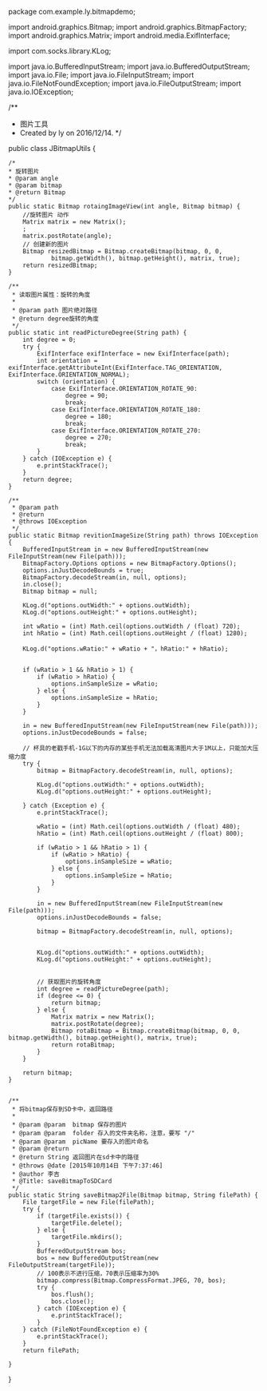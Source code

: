 
package com.example.ly.bitmapdemo;

import android.graphics.Bitmap;
import android.graphics.BitmapFactory;
import android.graphics.Matrix;
import android.media.ExifInterface;

import com.socks.library.KLog;

import java.io.BufferedInputStream;
import java.io.BufferedOutputStream;
import java.io.File;
import java.io.FileInputStream;
import java.io.FileNotFoundException;
import java.io.FileOutputStream;
import java.io.IOException;

/**
 * 图片工具
 * Created by ly on 2016/12/14.
 */

public class JBitmapUtils {

    /*
    * 旋转图片
    * @param angle
    * @param bitmap
    * @return Bitmap
    */
    public static Bitmap rotaingImageView(int angle, Bitmap bitmap) {
        //旋转图片 动作
        Matrix matrix = new Matrix();
        ;
        matrix.postRotate(angle);
        // 创建新的图片
        Bitmap resizedBitmap = Bitmap.createBitmap(bitmap, 0, 0,
                bitmap.getWidth(), bitmap.getHeight(), matrix, true);
        return resizedBitmap;
    }

    /**
     * 读取图片属性：旋转的角度
     *
     * @param path 图片绝对路径
     * @return degree旋转的角度
     */
    public static int readPictureDegree(String path) {
        int degree = 0;
        try {
            ExifInterface exifInterface = new ExifInterface(path);
            int orientation = exifInterface.getAttributeInt(ExifInterface.TAG_ORIENTATION, ExifInterface.ORIENTATION_NORMAL);
            switch (orientation) {
                case ExifInterface.ORIENTATION_ROTATE_90:
                    degree = 90;
                    break;
                case ExifInterface.ORIENTATION_ROTATE_180:
                    degree = 180;
                    break;
                case ExifInterface.ORIENTATION_ROTATE_270:
                    degree = 270;
                    break;
            }
        } catch (IOException e) {
            e.printStackTrace();
        }
        return degree;
    }

    /**
     * @param path
     * @return
     * @throws IOException
     */
    public static Bitmap revitionImageSize(String path) throws IOException {
        BufferedInputStream in = new BufferedInputStream(new FileInputStream(new File(path)));
        BitmapFactory.Options options = new BitmapFactory.Options();
        options.inJustDecodeBounds = true;
        BitmapFactory.decodeStream(in, null, options);
        in.close();
        Bitmap bitmap = null;

        KLog.d("options.outWidth:" + options.outWidth);
        KLog.d("options.outHeight:" + options.outHeight);

        int wRatio = (int) Math.ceil(options.outWidth / (float) 720);
        int hRatio = (int) Math.ceil(options.outHeight / (float) 1280);

        KLog.d("options.wRatio:" + wRatio + "，hRatio:" + hRatio);


        if (wRatio > 1 && hRatio > 1) {
            if (wRatio > hRatio) {
                options.inSampleSize = wRatio;
            } else {
                options.inSampleSize = hRatio;
            }
        }

        in = new BufferedInputStream(new FileInputStream(new File(path)));
        options.inJustDecodeBounds = false;

        // 杯具的老戳手机-1G以下的内存的某些手机无法加载高清图片大于1M以上，只能加大压缩力度
        try {
            bitmap = BitmapFactory.decodeStream(in, null, options);

            KLog.d("options.outWidth:" + options.outWidth);
            KLog.d("options.outHeight:" + options.outHeight);

        } catch (Exception e) {
            e.printStackTrace();

            wRatio = (int) Math.ceil(options.outWidth / (float) 480);
            hRatio = (int) Math.ceil(options.outHeight / (float) 800);

            if (wRatio > 1 && hRatio > 1) {
                if (wRatio > hRatio) {
                    options.inSampleSize = wRatio;
                } else {
                    options.inSampleSize = hRatio;
                }
            }

            in = new BufferedInputStream(new FileInputStream(new File(path)));
            options.inJustDecodeBounds = false;

            bitmap = BitmapFactory.decodeStream(in, null, options);


            KLog.d("options.outWidth:" + options.outWidth);
            KLog.d("options.outHeight:" + options.outHeight);


            // 获取图片的旋转角度
            int degree = readPictureDegree(path);
            if (degree <= 0) {
                return bitmap;
            } else {
                Matrix matrix = new Matrix();
                matrix.postRotate(degree);
                Bitmap rotaBitmap = Bitmap.createBitmap(bitmap, 0, 0, bitmap.getWidth(), bitmap.getHeight(), matrix, true);
                return rotaBitmap;
            }
        }

        return bitmap;
    }


    /**
     * 将bitmap保存到SD卡中，返回路径
     *
     * @param @param  bitmap 保存的图片
     * @param @param  folder 存入的文件夹名称，注意，要写 "/"
     * @param @param  picName 要存入的图片命名
     * @param @return
     * @return String 返回图片在sd卡中的路径
     * @throws @date [2015年10月14日 下午7:37:46]
     * @author 李吉
     * @Title: saveBitmapToSDCard
     */
    public static String saveBitmap2File(Bitmap bitmap, String filePath) {
        File targetFile = new File(filePath);
        try {
            if (targetFile.exists()) {
                targetFile.delete();
            } else {
                targetFile.mkdirs();
            }
            BufferedOutputStream bos;
            bos = new BufferedOutputStream(new FileOutputStream(targetFile));
            // 100表示不进行压缩，70表示压缩率为30%
            bitmap.compress(Bitmap.CompressFormat.JPEG, 70, bos);
            try {
                bos.flush();
                bos.close();
            } catch (IOException e) {
                e.printStackTrace();
            }
        } catch (FileNotFoundException e) {
            e.printStackTrace();
        }
        return filePath;

    }


}
